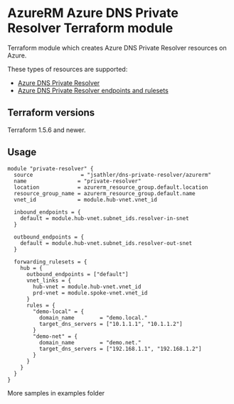 # AzureRM Azure DNS Private Resolver Terraform module

Terraform module which creates Azure DNS Private Resolver resources on Azure.

These types of resources are supported:

* [Azure DNS Private Resolver](https://learn.microsoft.com/en-us/azure/dns/dns-private-resolver-overview)
* [Azure DNS Private Resolver endpoints and rulesets](https://learn.microsoft.com/en-us/azure/dns/private-resolver-endpoints-rulesets)

## Terraform versions

Terraform 1.5.6 and newer.

## Usage

```hcl
module "private-resolver" {
  source               = "jsathler/dns-private-resolver/azurerm"
  name                = "private-resolver"
  location            = azurerm_resource_group.default.location
  resource_group_name = azurerm_resource_group.default.name
  vnet_id             = module.hub-vnet.vnet_id

  inbound_endpoints = {
    default = module.hub-vnet.subnet_ids.resolver-in-snet
  }

  outbound_endpoints = {
    default = module.hub-vnet.subnet_ids.resolver-out-snet
  }

  forwarding_rulesets = {
    hub = {
      outbound_endpoints = ["default"]
      vnet_links = {
        hub-vnet = module.hub-vnet.vnet_id
        prd-vnet = module.spoke-vnet.vnet_id
      }
      rules = {
        "demo-local" = {
          domain_name        = "demo.local."
          target_dns_servers = ["10.1.1.1", "10.1.1.2"]
        }
        "demo-net" = {
          domain_name        = "demo.net."
          target_dns_servers = ["192.168.1.1", "192.168.1.2"]
        }
      }
    }
  }
}
```

More samples in examples folder